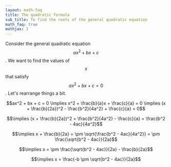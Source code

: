 ```yaml
---
layout: math-faq
title: The quadratic formula
sub_title: To find the roots of the general quadratic equation
math_faq: true
mathjax: 1
---
```


Consider the general quadratic equation $$ax^2 + bx + c$$.  We want to find the values of $$x$$ that satisfy
$$ax^2 + bx + c = 0$$.  Let's rearrange things a bit.

$$ax^2 + bx + c = 0 \implies x^2 + \frac{b}{a}x + \frac{c}{a} = 0 \implies
(x + \frac{b}{2a})^2 - \frac{b^2}{4a^2} + \frac{c}{a} = 0$$

$$\implies (x + \frac{b}{2a})^2 = \frac{b^2}{4a^2} - \frac{c}{a} = \frac{b^2 - 4ac}{4a^2}$$

$$\implies x + \frac{b}{2a} = \pm \sqrt{\frac{b^2 - 4ac}{4a^2}} = \pm \frac{\sqrt{b^2 - 4ac}}{2a}$$

$$\implies x = \pm \frac{\sqrt{b^2 - 4ac}}{2a} - \frac{b}{2a}$$

$$\implies x =  \frac{-b \pm \sqrt{b^2 - 4ac}}{2a}$$
